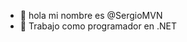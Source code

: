 - 👋 hola mi nombre es @SergioMVN
- 👀 Trabajo como programador en .NET


<!---
SergioMVN/SergioMVN is a ✨ special ✨ repository because its `README.md` (this file) appears on your GitHub profile.
You can click the Preview link to take a look at your changes.
--->
